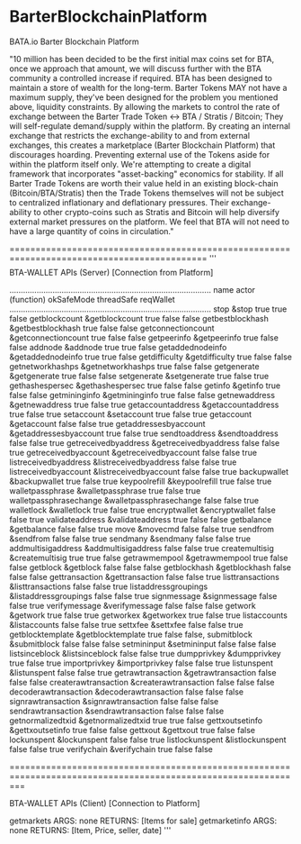 # BarterBlockchainPlatform
BATA.io Barter Blockchain Platform

"10 million has been decided to be the first initial max coins set for BTA,
once we approach that amount, we will discuss further with the BTA community
a controlled increase if required. BTA has been designed  to maintain a store
of wealth for the long-term. Barter Tokens MAY not have a maximum supply,
they've been designed for the problem you mentioned above, liquidity constraints.
By allowing the markets to control the rate of exchange between the Barter Trade
Token <-> BTA / Stratis / Bitcoin; They will self-regulate demand/supply within
the platform. By creating an internal exchange that restricts the exchange-ability
to and from external exchanges, this creates a marketplace (Barter Blockchain Platform)
that discourages hoarding. Preventing external use of the Tokens aside for within
the platform itself only. We're attempting to create a digital framework that incorporates
"asset-backing" economics for stability. If all Barter Trade Tokens are worth their
value held in an existing block-chain (Bitcoin/BTA/Stratis) then the Trade Tokens
themselves will not be subject to centralized inflationary and deflationary pressures.
Their exchange-ability to other crypto-coins such as Stratis and Bitcoin will help
diversify external market pressures on the platform. We feel that BTA will not need to
have a large quantity of coins in circulation."

============================================================================================
'''
$$$$$$$$$$$$$$$$$$$$$$$$$$$$$$$$$$$$$$$$$$$$$$$$$$$$
BTA-WALLET APIs (Server)  [Connection from Platform]
$$$$$$$$$$$$$$$$$$$$$$$$$$$$$$$$$$$$$$$$$$$$$$$$$$$$

.........................................................................................
name                      actor (function)         okSafeMode threadSafe reqWallet
.........................................................................................
stop                       &stop                    true      true        false
getblockcount              &getblockcount           true      false       false
getbestblockhash           &getbestblockhash        true      false       false
getconnectioncount         &getconnectioncount      true      false       false
getpeerinfo                &getpeerinfo             true      false       false
addnode                    &addnode                 true      true        false
getaddednodeinfo           &getaddednodeinfo        true      true        false
getdifficulty              &getdifficulty           true      false       false
getnetworkhashps           &getnetworkhashps        true      false       false
getgenerate                &getgenerate             true      false       false
setgenerate                &setgenerate             true      false       true
gethashespersec            &gethashespersec         true      false       false
getinfo                    &getinfo                 true      false       false
getmininginfo              &getmininginfo           true      false       false
getnewaddress              &getnewaddress           true      false       true
getaccountaddress          &getaccountaddress       true      false       true
setaccount                 &setaccount              true      false       true
getaccount                 &getaccount              false     false       true
getaddressesbyaccount      &getaddressesbyaccount   true      false       true
sendtoaddress              &sendtoaddress           false     false       true
getreceivedbyaddress       &getreceivedbyaddress    false     false       true
getreceivedbyaccount       &getreceivedbyaccount    false     false       true
listreceivedbyaddress      &listreceivedbyaddress   false     false       true
listreceivedbyaccount      &listreceivedbyaccount   false     false       true
backupwallet               &backupwallet            true      false       true
keypoolrefill              &keypoolrefill           true      false       true
walletpassphrase           &walletpassphrase        true      false       true
walletpassphrasechange     &walletpassphrasechange  false     false       true
walletlock                 &walletlock              true      false       true
encryptwallet              &encryptwallet           false     false       true
validateaddress            &validateaddress         true      false       false
getbalance                 &getbalance              false     false       true
move                       &movecmd                 false     false       true
sendfrom                   &sendfrom                false     false       true
sendmany                   &sendmany                false     false       true
addmultisigaddress         &addmultisigaddress      false     false       true
createmultisig             &createmultisig          true      true        false
getrawmempool              &getrawmempool           true      false       false
getblock                   &getblock                false     false       false
getblockhash               &getblockhash            false     false       false
gettransaction             &gettransaction          false     false       true
listtransactions           &listtransactions        false     false       true
listaddressgroupings       &listaddressgroupings    false     false       true
signmessage                &signmessage             false     false       true
verifymessage              &verifymessage           false     false       false
getwork                    &getwork                 true      false       true
getworkex                  &getworkex               true      false       true
listaccounts               &listaccounts            false     false       true
settxfee                   &settxfee                false     false       true
getblocktemplate           &getblocktemplate        true      false       false,
submitblock                &submitblock             false     false       false
setmininput                &setmininput             false     false       false
listsinceblock             &listsinceblock          false     false       true
dumpprivkey                &dumpprivkey             true      false       true
importprivkey              &importprivkey           false     false       true
listunspent                &listunspent             false     false       true
getrawtransaction          &getrawtransaction       false     false       false
createrawtransaction       &createrawtransaction    false     false       false
decoderawtransaction       &decoderawtransaction    false     false       false
signrawtransaction         &signrawtransaction      false     false       false
sendrawtransaction         &sendrawtransaction      false     false       false
getnormalizedtxid          &getnormalizedtxid       true      true        false
gettxoutsetinfo            &gettxoutsetinfo         true      false       false
gettxout                   &gettxout                true      false       false
lockunspent                &lockunspent             false     false       true
listlockunspent            &listlockunspent         false     false       true
verifychain                &verifychain             true      false       false

===============================================================================================================

$$$$$$$$$$$$$$$$$$$$$$$$$$$$$$$$$$$$$$$$$$$$$$$$$$$$
BTA-WALLET APIs (Client) [Connection to Platform]
$$$$$$$$$$$$$$$$$$$$$$$$$$$$$$$$$$$$$$$$$$$$$$$$$$$$

getmarkets            ARGS: none       RETURNS: [Items for sale]
getmarketinfo         ARGS: none       RETURNS: [Item, Price, seller, date]
'''
